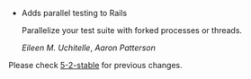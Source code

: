 * Adds parallel testing to Rails

  Parallelize your test suite with forked processes or threads.

  *Eileen M. Uchitelle*, *Aaron Patterson*

Please check [5-2-stable](https://github.com/rails/rails/blob/5-2-stable/activesupport/CHANGELOG.md) for previous changes.
